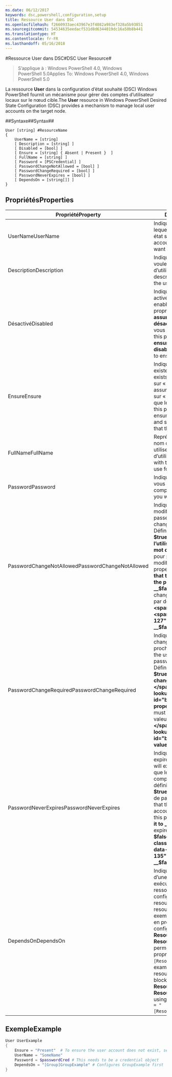 ```yaml
---
ms.date: 06/12/2017
keywords: dsc,powershell,configuration,setup
title: Ressource User dans DSC
ms.openlocfilehash: f2660933aec43967e3f4082a983ef328a5b93851
ms.sourcegitcommit: 54534635eedacf531d8d6344019dc16a50b8b441
ms.translationtype: HT
ms.contentlocale: fr-FR
ms.lasthandoff: 05/16/2018
---
```

#<a name="dsc-user-resource"></a><span data-ttu-id="b7eb3-103">Ressource User dans DSC#</span><span class="sxs-lookup"><span data-stu-id="b7eb3-103">DSC User Resource#</span></span>


><span data-ttu-id="b7eb3-104">S’applique à : Windows PowerShell 4.0, Windows PowerShell 5.0</span><span class="sxs-lookup"><span data-stu-id="b7eb3-104">Applies To: Windows PowerShell 4.0, Windows PowerShell 5.0</span></span>


<span data-ttu-id="b7eb3-105">La ressource __User__ dans la configuration d’état souhaité (DSC) Windows PowerShell fournit un mécanisme pour gérer des comptes d’utilisateur locaux sur le nœud cible.</span><span class="sxs-lookup"><span data-stu-id="b7eb3-105">The __User__ resource in Windows PowerShell Desired State Configuration (DSC) provides a mechanism to manage local user accounts on the target node.</span></span>


##<a name="syntax"></a><span data-ttu-id="b7eb3-106">Syntaxe##</span><span class="sxs-lookup"><span data-stu-id="b7eb3-106">Syntax##</span></span>

```
User [string] #ResourceName
{
    UserName = [string]
    [ Description = [string] ]
    [ Disabled = [bool] ]
    [ Ensure = [string] { Absent | Present }  ]
    [ FullName = [string] ]
    [ Password = [PSCredential] ]
    [ PasswordChangeNotAllowed = [bool] ]
    [ PasswordChangeRequired = [bool] ]
    [ PasswordNeverExpires = [bool] ]
    [ DependsOn = [string[]] ]
}
```

## <a name="properties"></a><span data-ttu-id="b7eb3-107">Propriétés</span><span class="sxs-lookup"><span data-stu-id="b7eb3-107">Properties</span></span>
|  <span data-ttu-id="b7eb3-108">Propriété</span><span class="sxs-lookup"><span data-stu-id="b7eb3-108">Property</span></span>  |  <span data-ttu-id="b7eb3-109">Description</span><span class="sxs-lookup"><span data-stu-id="b7eb3-109">Description</span></span>   |
|---|---|
| <span data-ttu-id="b7eb3-110">UserName</span><span class="sxs-lookup"><span data-stu-id="b7eb3-110">UserName</span></span>| <span data-ttu-id="b7eb3-111">Indique le nom du compte pour lequel vous voulez garantir un état spécifique.</span><span class="sxs-lookup"><span data-stu-id="b7eb3-111">Indicates the account name for which you want to ensure a specific state.</span></span>|
| <span data-ttu-id="b7eb3-112">Description</span><span class="sxs-lookup"><span data-stu-id="b7eb3-112">Description</span></span>| <span data-ttu-id="b7eb3-113">Indique la description que vous voulez utiliser pour le compte d’utilisateur.</span><span class="sxs-lookup"><span data-stu-id="b7eb3-113">Indicates the description you want to use for the user account.</span></span>|
| <span data-ttu-id="b7eb3-114">Désactivé</span><span class="sxs-lookup"><span data-stu-id="b7eb3-114">Disabled</span></span>| <span data-ttu-id="b7eb3-115">Indique si le compte est activé.</span><span class="sxs-lookup"><span data-stu-id="b7eb3-115">Indicates if the account is enabled.</span></span> <span data-ttu-id="b7eb3-116">Définissez cette propriété sur __$true__ pour vous assurer que ce compte est désactivé, ou sur __$false__ pour vous assurer qu’il est activé.</span><span class="sxs-lookup"><span data-stu-id="b7eb3-116">Set this property to __$true__ to ensure that this account is disabled, and set it to __$false__ to ensure that it is enabled.</span></span>|
| <span data-ttu-id="b7eb3-117">Ensure</span><span class="sxs-lookup"><span data-stu-id="b7eb3-117">Ensure</span></span>| <span data-ttu-id="b7eb3-118">Indique si le compte existe.</span><span class="sxs-lookup"><span data-stu-id="b7eb3-118">Indicates if the account exists.</span></span> <span data-ttu-id="b7eb3-119">Définissez cette propriété sur « Present » pour vous assurer que le compte existe, ou sur « Absent » pour vous assurer que le compte n’existe pas.</span><span class="sxs-lookup"><span data-stu-id="b7eb3-119">Set this property to "Present" to ensure that the account exists, and set it to "Absent" to ensure that the account does not exist.</span></span>|
| <span data-ttu-id="b7eb3-120">FullName</span><span class="sxs-lookup"><span data-stu-id="b7eb3-120">FullName</span></span>| <span data-ttu-id="b7eb3-121">Représente une chaîne avec le nom complet que vous voulez utiliser pour le compte d’utilisateur.</span><span class="sxs-lookup"><span data-stu-id="b7eb3-121">Represents a string with the full name you want to use for the user account.</span></span>|
| <span data-ttu-id="b7eb3-122">Password</span><span class="sxs-lookup"><span data-stu-id="b7eb3-122">Password</span></span>| <span data-ttu-id="b7eb3-123">Indique le mot de passe que vous voulez utiliser pour ce compte.</span><span class="sxs-lookup"><span data-stu-id="b7eb3-123">Indicates the password you want to use for this account.</span></span> |
| <span data-ttu-id="b7eb3-124">PasswordChangeNotAllowed</span><span class="sxs-lookup"><span data-stu-id="b7eb3-124">PasswordChangeNotAllowed</span></span>| <span data-ttu-id="b7eb3-125">Indique si l’utilisateur peut modifier le mot de passe.</span><span class="sxs-lookup"><span data-stu-id="b7eb3-125">Indicates if the user can change the password.</span></span> <span data-ttu-id="b7eb3-126">Définissez cette propriété sur __$true__ pour vous assurer que l’utilisateur ne modifie pas le mot de passe, ou sur __$false__ pour permettre à l’utilisateur de modifier le mot de passe.</span><span class="sxs-lookup"><span data-stu-id="b7eb3-126">Set this property to __$true__ to ensure that the user cannot change the password, and set it to __$false__ to allow the user to change the password.</span></span> <span data-ttu-id="b7eb3-127">La valeur par défaut est __$false__.</span><span class="sxs-lookup"><span data-stu-id="b7eb3-127">The default value is __$false__.</span></span>|
| <span data-ttu-id="b7eb3-128">PasswordChangeRequired</span><span class="sxs-lookup"><span data-stu-id="b7eb3-128">PasswordChangeRequired</span></span>| <span data-ttu-id="b7eb3-129">Indique si l’utilisateur doit changer de mot de passe à la prochaine connexion.</span><span class="sxs-lookup"><span data-stu-id="b7eb3-129">Indicates if the user must change the password at the next sign in.</span></span> <span data-ttu-id="b7eb3-130">Définissez cette propriété sur __$true__ si l’utilisateur doit changer le mot de passe.</span><span class="sxs-lookup"><span data-stu-id="b7eb3-130">Set this property to __$true__ if the user must change the password.</span></span> <span data-ttu-id="b7eb3-131">La valeur par défaut est __$true__.</span><span class="sxs-lookup"><span data-stu-id="b7eb3-131">The default value is __$true__.</span></span>|
| <span data-ttu-id="b7eb3-132">PasswordNeverExpires</span><span class="sxs-lookup"><span data-stu-id="b7eb3-132">PasswordNeverExpires</span></span>| <span data-ttu-id="b7eb3-133">Indique si le mot de passe doit expirer.</span><span class="sxs-lookup"><span data-stu-id="b7eb3-133">Indicates if the password will expire.</span></span> <span data-ttu-id="b7eb3-134">Pour vous assurer que le mot de passe pour ce compte n’expire jamais, définissez cette propriété sur __$true__, et sur __$false__ si le mot de passe doit expirer.</span><span class="sxs-lookup"><span data-stu-id="b7eb3-134">To ensure that the password for this account will never expire, set this property to __$true__, and set it to __$false__ if the password will expire.</span></span> <span data-ttu-id="b7eb3-135">La valeur par défaut est __$false__.</span><span class="sxs-lookup"><span data-stu-id="b7eb3-135">The default value is __$false__.</span></span>|
| <span data-ttu-id="b7eb3-136">DependsOn</span><span class="sxs-lookup"><span data-stu-id="b7eb3-136">DependsOn</span></span> | <span data-ttu-id="b7eb3-137">Indique que la configuration d’une autre ressource doit être exécutée avant celle de cette ressource.</span><span class="sxs-lookup"><span data-stu-id="b7eb3-137">Indicates that the configuration of another resource must run before this resource is configured.</span></span> <span data-ttu-id="b7eb3-138">Par exemple, si vous voulez exécuter en premier le bloc de script de configuration de ressource __ResourceName__ de type __ResourceType__, la syntaxe permettant d’utiliser cette propriété est `DependsOn = "[ResourceType]ResourceName"`.</span><span class="sxs-lookup"><span data-stu-id="b7eb3-138">For example, if the ID of the resource configuration script block that you want to run first is __ResourceName__ and its type is __ResourceType__, the syntax for using this property is `DependsOn = "[ResourceType]ResourceName"`.</span></span>|

## <a name="example"></a><span data-ttu-id="b7eb3-139">Exemple</span><span class="sxs-lookup"><span data-stu-id="b7eb3-139">Example</span></span>

```powershell
User UserExample
{
    Ensure = "Present"  # To ensure the user account does not exist, set Ensure to "Absent"
    UserName = "SomeName"
    Password = $passwordCred # This needs to be a credential object
    DependsOn = "[Group]GroupExample" # Configures GroupExample first
}
```